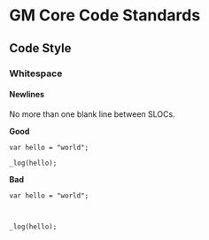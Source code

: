 # GM Core Code Standards

## Code Style

### Whitespace

#### Newlines

No more than one blank line between SLOCs.

**Good**

```gml
var hello = "world";

_log(hello);
```

**Bad**

```gml
var hello = "world";



_log(hello);
```
